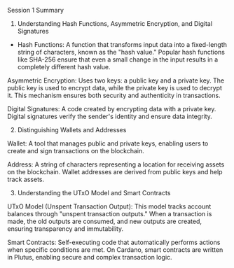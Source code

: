 Session 1 Summary

1. Understanding Hash Functions, Asymmetric Encryption, and Digital Signatures

- Hash Functions: A function that transforms input data into a fixed-length string of characters, known as the "hash value." Popular hash functions like SHA-256 ensure that even a small change in the input results in a completely different hash value.

Asymmetric Encryption: Uses two keys: a public key and a private key. The public key is used to encrypt data, while the private key is used to decrypt it. This mechanism ensures both security and authenticity in transactions.

Digital Signatures: A code created by encrypting data with a private key. Digital signatures verify the sender's identity and ensure data integrity.

2. Distinguishing Wallets and Addresses

Wallet: A tool that manages public and private keys, enabling users to create and sign transactions on the blockchain.

Address: A string of characters representing a location for receiving assets on the blockchain. Wallet addresses are derived from public keys and help track assets.

3. Understanding the UTxO Model and Smart Contracts

UTxO Model (Unspent Transaction Output): This model tracks account balances through "unspent transaction outputs." When a transaction is made, the old outputs are consumed, and new outputs are created, ensuring transparency and immutability.

Smart Contracts: Self-executing code that automatically performs actions when specific conditions are met. On Cardano, smart contracts are written in Plutus, enabling secure and complex transaction logic.